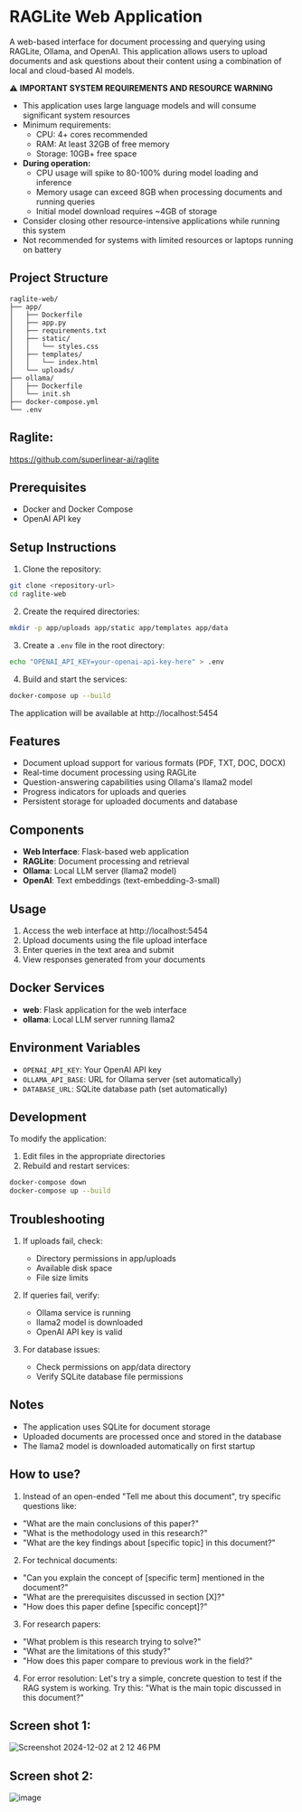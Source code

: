 # RAGLite Web Application

A web-based interface for document processing and querying using RAGLite, Ollama, and OpenAI. This application allows users to upload documents and ask questions about their content using a combination of local and cloud-based AI models.

⚠️ **IMPORTANT SYSTEM REQUIREMENTS AND RESOURCE WARNING**
- This application uses large language models and will consume significant system resources
- Minimum requirements:
  - CPU: 4+ cores recommended
  - RAM: At least 32GB of free memory
  - Storage: 10GB+ free space
- **During operation:**
  - CPU usage will spike to 80-100% during model loading and inference
  - Memory usage can exceed 8GB when processing documents and running queries
  - Initial model download requires ~4GB of storage
- Consider closing other resource-intensive applications while running this system
- Not recommended for systems with limited resources or laptops running on battery

## Project Structure
```
raglite-web/
├── app/
│   ├── Dockerfile
│   ├── app.py
│   ├── requirements.txt
│   ├── static/
│   │   └── styles.css
│   ├── templates/
│   │   └── index.html
│   └── uploads/
├── ollama/
│   ├── Dockerfile
│   └── init.sh
├── docker-compose.yml
└── .env
```

## Raglite:
https://github.com/superlinear-ai/raglite


## Prerequisites
- Docker and Docker Compose
- OpenAI API key

## Setup Instructions

1. Clone the repository:
```bash
git clone <repository-url>
cd raglite-web
```

2. Create the required directories:
```bash
mkdir -p app/uploads app/static app/templates app/data
```

3. Create a `.env` file in the root directory:
```bash
echo "OPENAI_API_KEY=your-openai-api-key-here" > .env
```

4. Build and start the services:
```bash
docker-compose up --build
```

The application will be available at http://localhost:5454

## Features
- Document upload support for various formats (PDF, TXT, DOC, DOCX)
- Real-time document processing using RAGLite
- Question-answering capabilities using Ollama's llama2 model
- Progress indicators for uploads and queries
- Persistent storage for uploaded documents and database

## Components
- **Web Interface**: Flask-based web application
- **RAGLite**: Document processing and retrieval
- **Ollama**: Local LLM server (llama2 model)
- **OpenAI**: Text embeddings (text-embedding-3-small)

## Usage
1. Access the web interface at http://localhost:5454
2. Upload documents using the file upload interface
3. Enter queries in the text area and submit
4. View responses generated from your documents

## Docker Services
- **web**: Flask application for the web interface
- **ollama**: Local LLM server running llama2

## Environment Variables
- `OPENAI_API_KEY`: Your OpenAI API key
- `OLLAMA_API_BASE`: URL for Ollama server (set automatically)
- `DATABASE_URL`: SQLite database path (set automatically)

## Development
To modify the application:
1. Edit files in the appropriate directories
2. Rebuild and restart services:
```bash
docker-compose down
docker-compose up --build
```

## Troubleshooting
1. If uploads fail, check:
   - Directory permissions in app/uploads
   - Available disk space
   - File size limits

2. If queries fail, verify:
   - Ollama service is running
   - llama2 model is downloaded
   - OpenAI API key is valid

3. For database issues:
   - Check permissions on app/data directory
   - Verify SQLite database file permissions

## Notes
- The application uses SQLite for document storage
- Uploaded documents are processed once and stored in the database
- The llama2 model is downloaded automatically on first startup

## How to use?

1. Instead of an open-ended "Tell me about this document", try specific questions like:
- "What are the main conclusions of this paper?"
- "What is the methodology used in this research?"
- "What are the key findings about [specific topic] in this document?"

2. For technical documents:
- "Can you explain the concept of [specific term] mentioned in the document?"
- "What are the prerequisites discussed in section [X]?"
- "How does this paper define [specific concept]?"

3. For research papers:
- "What problem is this research trying to solve?"
- "What are the limitations of this study?"
- "How does this paper compare to previous work in the field?"

4. For error resolution:
Let's try a simple, concrete question to test if the RAG system is working. Try this:
"What is the main topic discussed in this document?"


## Screen shot 1:

![Screenshot 2024-12-02 at 2 12 46 PM](https://github.com/user-attachments/assets/c5419137-29cb-46c9-8723-a19b669ba35f)

## Screen shot 2:

![image](https://github.com/user-attachments/assets/d3211274-6007-4242-9771-916e15280954)

